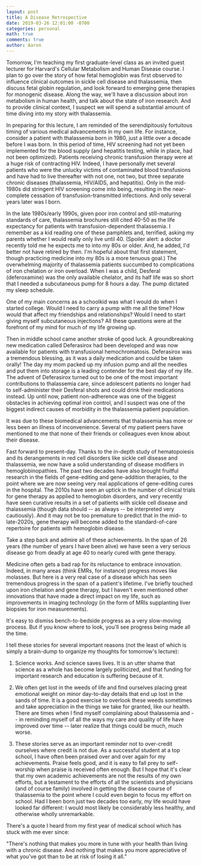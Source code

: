 ```yaml
---
layout: post
title: A Disease Retrospective
date: 2019-03-26 12:01:00 -0700
categories: personal 
math: true
comments: true
author: Aaron
---
```



Tomorrow, I'm teaching my first graduate-level class as an invited guest lecturer for Harvard's Cellular Metabolism and Human Disease course. I plan to go over the story of how fetal hemoglobin was first observed to influence clinical outcomes in sickle cell disease and thalassemia, then discuss fetal globin regulation, and look forward to emerging gene therapies for monogenic disease. Along the way, we'll have a discussion about iron metabolism in human health, and talk about the state of iron research. And to provide clinical context, I suspect we will spend a substantial amount of time diving into my story with thalassemia.  

In preparing for this lecture, I am reminded of the serendipitously fortuitous timing of various medical advancements in my own life. For instance, consider a patient with thalassemia born in 1980, just a little over a decade before I was born. In this period of time, HIV screening had not yet been implemented for the blood supply (and hepatitis testing, while in place, had not been optimized). Patients receiving chronic transfusion therapy were at a huge risk of contracting HIV. Indeed, I have personally met several patients who were the unlucky victims of contaminated blood transfusions and have had to live thereafter with not one, not two, but three separate chronic diseases (thalassemia, HIV/AIDS, and hepatitis). Only in the mid-1980s did stringent HIV screening come into being, resulting in the near-complete cessation of transfusion-transmitted infections. And only several years later was I born.  

In the late 1980s/early 1990s, given poor iron control and still-maturing standards of care, thalassemia brochures still cited 40-50 as the life expectancy for patients with transfusion-dependent thalassemia. I remember as a kid reading one of these pamphlets and, terrified, asking my parents whether I would really only live until 40. (Spoiler alert: a doctor recently told me he expects me to into my 80s or older. And, he added, I'd better not have retired by then. I'm hopeful about that first statement, though practicing medicine into my 80s is a more tenuous goal.) The overwhelming majority of thalassemia patients succumbed to complications of iron chelation or iron overload. When I was a child, Desferal (deferoxamine) was the only available chelator, and its half life was so short that I needed a subcutaneous pump for 8 hours a day. The pump dictated my sleep schedule.  

One of my main concerns as a schoolkid was what I would do when I started college. Would I need to carry a pump with me all the time? How would that affect my friendships and relationships? Would I need to start giving myself subcutaneous injections? All these questions were at the forefront of my mind for much of my life growing up.  

Then in middle school came another stroke of good luck. A groundbreaking new medication called Deferasirox had been developed and was now available for patients with transfusional hemochromatosis. Deferasirox was a tremendous blessing, as it was a daily medication and could be taken orally! The day my mom packed up my infusion pump and all the needles and put them into storage is a leading contender for the best day of my life. The advent of Deferasirox turned out to be one of the most important contributions to thalassemia care, since adolescent patients no longer had to self-administer their Desferal shots and could drink their medications instead. Up until now, patient non-adherence was one of the biggest obstacles in achieving optimal iron control, and I suspect was one of the biggest indirect causes of morbidity in the thalassemia patient population.  

It was due to these biomedical advancements that thalassemia has more or less been an illness of inconvenience. Several of my patient peers have mentioned to me that none of their friends or colleagues even know about their disease.  

Fast forward to present-day. Thanks to the in-depth study of hematopoiesis and its derangements in red cell disorders like sickle cell disease and thalassemia, we now have a solid understanding of disease modifiers in hemoglobinopathies. The past two decades have also brought fruitful research in the fields of gene-editing and gene-addition therapies, to the point where we are now seeing very real applications of gene-editing cures in the hospital. The 2010s have seen an uptick in the number of clinical trials for gene therapy as applied to hemoglobin disorders, and very recently have seen curative results in a set of patients with sickle cell disease and thalassemia (though data should -- as always -- be interpreted very cautiously). And it may not be too premature to predict that in the mid- to late-2020s, gene therapy will become added to the standard-of-care repertoire for patients with hemoglobin disease.  

Take a step back and admire all of these achievements. In the span of 26 years (the number of years I have been alive) we have seen a very serious disease go from deadly at age 40 to nearly cured with gene therapy.  

Medicine often gets a bad rap for its reluctance to embrace innovation. Indeed, in many areas (think EMRs, for instance) progress moves like molasses. But here is a very real case of a disease which has seen tremendous progress in the span of a patient's lifetime. I've briefly touched upon iron chelation and gene therapy, but I haven't even mentioned other innovations that have made a direct impact on my life, such as improvements in imaging technology (in the form of MRIs supplanting liver biopsies for iron measurements).  

It's easy to dismiss bench-to-bedside progress as a very slow-moving process. But if you know where to look, you'll see progress being made all the time.  

I tell these stories for several important reasons (not the least of which is simply a brain-dump to organize my thoughts for tomorrow's lecture):  

1. Science works. And science saves lives. It is an utter shame that science as a whole has become largely politicized, and that funding for important research and education is suffering because of it.  

2. We often get lost in the weeds of life and find ourselves placing great emotional weight on minor day-to-day details that end up lost in the sands of time. It is a good exercise to overlook these weeds sometimes and take appreciation in the things we take for granted, like our health. There are times when I find myself complaining about thalassemia and -- in reminding myself of all the ways my care and quality of life have improved over time -- later realize that things could be much, much worse.  

3. These stories serve as an important reminder not to over-credit ourselves where credit is not due. As a successful student at a top school, I have often been praised over and over again for my achievements. Praise feels good, and it is easy to fall prey to self-worship when praise is received often enough. But I hope that it's clear that my own academic achievements are not the results of my own efforts, but a testament to the efforts of all the scientists and physicians (and of course family) involved in getting the disease course of thalassemia to the point where I could even begin to focus my effort on school. Had I been born just two decades too early, my life would have looked far different: I would most likely be considerably less healthy, and otherwise wholly unremarkable.  

There's a quote I heard from my first year of medical school which has stuck with me ever since:  

"There's nothing that makes you more in tune with your health than living with a chronic disease. And nothing that makes you more appreciative of what you've got than to be at risk of losing it all."